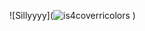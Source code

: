 ![Sillyyyy](![is4coverricolors](https://github.com/user-attachments/assets/2b5774db-16ea-4b7e-a708-e72a6bb8f554 )
)
